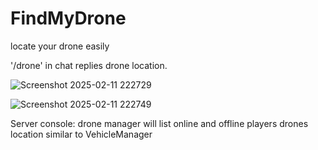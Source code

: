 # FindMyDrone
 locate your drone easily

 '/drone' in chat replies drone location. 


![Screenshot 2025-02-11 222729](https://github.com/user-attachments/assets/ae7a33bc-25e8-461c-bcb3-90066b52e1ee)


![Screenshot 2025-02-11 222749](https://github.com/user-attachments/assets/647030c0-f393-400a-b2b9-59cd7f8a4dfd)


 Server console: drone manager will list online and offline players drones location similar to VehicleManager
